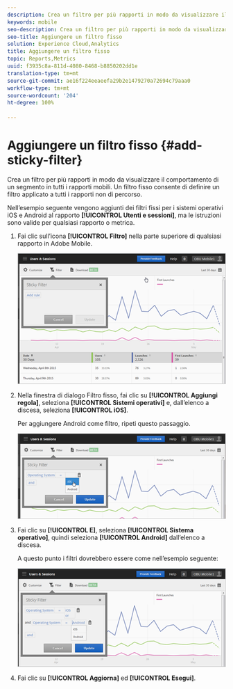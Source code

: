 ```yaml
---
description: Crea un filtro per più rapporti in modo da visualizzare il comportamento di un segmento in tutti i rapporti mobili. Un filtro fisso consente di definire un filtro applicato a tutti i rapporti non di percorso.
keywords: mobile
seo-description: Crea un filtro per più rapporti in modo da visualizzare il comportamento di un segmento in tutti i rapporti mobili. Un filtro fisso consente di definire un filtro applicato a tutti i rapporti non di percorso.
seo-title: Aggiungere un filtro fisso
solution: Experience Cloud,Analytics
title: Aggiungere un filtro fisso
topic: Reports,Metrics
uuid: f3935c8a-811d-4080-8468-b8850202dd1e
translation-type: tm+mt
source-git-commit: ae16f224eeaeefa29b2e1479270a72694c79aaa0
workflow-type: tm+mt
source-wordcount: '204'
ht-degree: 100%

---
```



# Aggiungere un filtro fisso {#add-sticky-filter}

Crea un filtro per più rapporti in modo da visualizzare il comportamento di un segmento in tutti i rapporti mobili. Un filtro fisso consente di definire un filtro applicato a tutti i rapporti non di percorso.

Nell’esempio seguente vengono aggiunti dei filtri fissi per i sistemi operativi iOS e Android al rapporto **[!UICONTROL Utenti e sessioni]**, ma le istruzioni sono valide per qualsiasi rapporto o metrica.

1. Fai clic sull’icona **[!UICONTROL Filtro]** nella parte superiore di qualsiasi rapporto in Adobe Mobile.

   ![](assets/sticky-filters.png)

1. Nella finestra di dialogo Filtro fisso, fai clic su **[!UICONTROL Aggiungi regola]**, seleziona **[!UICONTROL Sistemi operativi]** e, dall’elenco a discesa, seleziona **[!UICONTROL iOS]**.

   Per aggiungere Android come filtro, ripeti questo passaggio.

   ![](assets/sticky2.png)

1. Fai clic su **[!UICONTROL E]**, seleziona **[!UICONTROL Sistema operativo]**, quindi seleziona **[!UICONTROL Android]** dall’elenco a discesa.

   A questo punto i filtri dovrebbero essere come nell’esempio seguente:

   ![](assets/sticky3.png)

1. Fai clic su **[!UICONTROL Aggiorna]** ed **[!UICONTROL Esegui]**.
